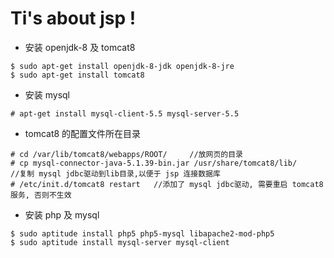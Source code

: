 # Ti's about jsp !

+ 安装 openjdk-8 及 tomcat8

```
$ sudo apt-get install openjdk-8-jdk openjdk-8-jre
$ sudo apt-get install tomcat8
```

+ 安装 mysql

```
# apt-get install mysql-client-5.5 mysql-server-5.5
```

+ tomcat8 的配置文件所在目录

```
# cd /var/lib/tomcat8/webapps/ROOT/     //放网页的目录
# cp mysql-connector-java-5.1.39-bin.jar /usr/share/tomcat8/lib/      //复制 mysql jdbc驱动到lib目录,以便于 jsp 连接数据库
# /etc/init.d/tomcat8 restart   //添加了 mysql jdbc驱动, 需要重启 tomcat8 服务, 否则不生效
```

+ 安装 php 及 mysql

```
$ sudo aptitude install php5 php5-mysql libapache2-mod-php5
$ sudo aptitude install mysql-server mysql-client
```

